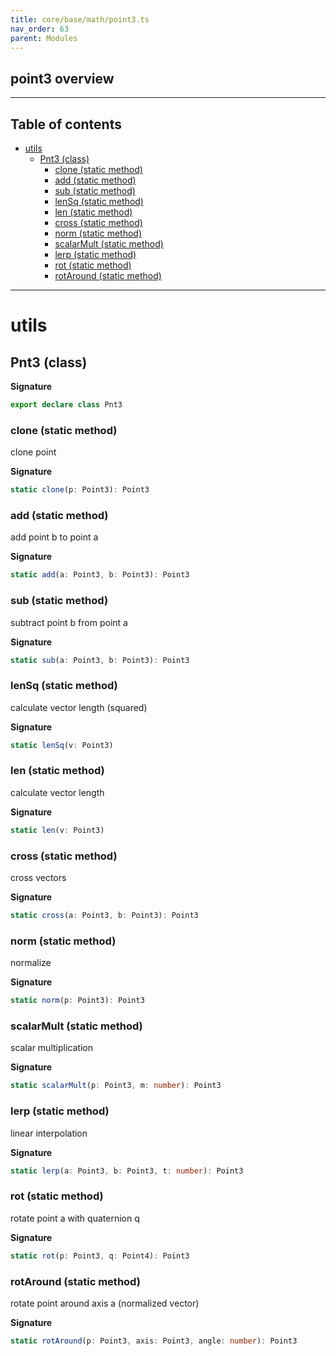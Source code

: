```yaml
---
title: core/base/math/point3.ts
nav_order: 63
parent: Modules
---
```


## point3 overview

---

<h2 class="text-delta">Table of contents</h2>

- [utils](#utils)
  - [Pnt3 (class)](#pnt3-class)
    - [clone (static method)](#clone-static-method)
    - [add (static method)](#add-static-method)
    - [sub (static method)](#sub-static-method)
    - [lenSq (static method)](#lensq-static-method)
    - [len (static method)](#len-static-method)
    - [cross (static method)](#cross-static-method)
    - [norm (static method)](#norm-static-method)
    - [scalarMult (static method)](#scalarmult-static-method)
    - [lerp (static method)](#lerp-static-method)
    - [rot (static method)](#rot-static-method)
    - [rotAround (static method)](#rotaround-static-method)

---

# utils

## Pnt3 (class)

**Signature**

```ts
export declare class Pnt3
```

### clone (static method)

clone point

**Signature**

```ts
static clone(p: Point3): Point3
```

### add (static method)

add point b to point a

**Signature**

```ts
static add(a: Point3, b: Point3): Point3
```

### sub (static method)

subtract point b from point a

**Signature**

```ts
static sub(a: Point3, b: Point3): Point3
```

### lenSq (static method)

calculate vector length (squared)

**Signature**

```ts
static lenSq(v: Point3)
```

### len (static method)

calculate vector length

**Signature**

```ts
static len(v: Point3)
```

### cross (static method)

cross vectors

**Signature**

```ts
static cross(a: Point3, b: Point3): Point3
```

### norm (static method)

normalize

**Signature**

```ts
static norm(p: Point3): Point3
```

### scalarMult (static method)

scalar multiplication

**Signature**

```ts
static scalarMult(p: Point3, m: number): Point3
```

### lerp (static method)

linear interpolation

**Signature**

```ts
static lerp(a: Point3, b: Point3, t: number): Point3
```

### rot (static method)

rotate point a with quaternion q

**Signature**

```ts
static rot(p: Point3, q: Point4): Point3
```

### rotAround (static method)

rotate point around axis a (normalized vector)

**Signature**

```ts
static rotAround(p: Point3, axis: Point3, angle: number): Point3
```
